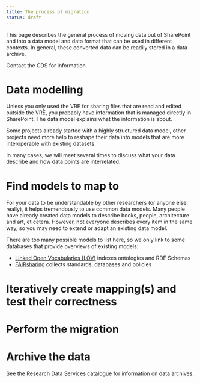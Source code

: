 ```yaml
---
title: The process of migration
status: draft
---
```


This page describes the general process of moving data out of SharePoint
and into a data model and data format that can be used in different
contexts. In general, these converted data can be readily stored in a
data archive.

Contact the CDS for information.

# Data modelling

Unless you only used the VRE for sharing files that are read and edited
outside the VRE, you probably have information that is managed directly
in SharePoint. The data model explains what the information is about.

Some projects already started with a highly structured data model, other
projects need more help to reshape their data into models that are more
interoperable with existing datasets.

In many cases, we will meet several times
to discuss what your data describe and how data points are interrelated.

# Find models to map to

For your data to be understandable by other researchers (or anyone else,
really), it helps tremendously to use common data models. Many people
have already created data models to describe books, people, architecture
and art, et cetera. However, not everyone describes every item in the same
way, so you may need to extend or adapt an existing data model.

There are too many possible models to list here, so we only link to some
databases that provide overviews of existing models:

- [Linked Open Vocabularies (LOV)](https://lov.linkeddata.es/dataset/lov/) indexes ontologies and RDF Schemas
- [FAIRsharing](https://fairsharing.org/) collects standards, databases and policies

# Iteratively create mapping(s) and test their correctness

# Perform the migration

# Archive the data

See the Research Data Services catalogue for information on data archives.
